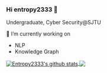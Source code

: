 ### Hi entropy2333 👋

Undergraduate, Cyber Security@SJTU

🔭 I’m currently working on
- NLP
- Knowledge Graph

<a href="https://github.com/entropy2333">
  <img align="center" src="https://github-readme-stats-teal.vercel.app/api?username=entropy2333&show_icons=truet&include_all_commits=True&hide=contribs&count_private=true&theme=cobalt" alt="Entropy2333's github stats" />
</a>

<a href="https://github.com/entropy2333">
  <!-- Change the `github-readme-stats.anuraghazra1.vercel.app` to `github-readme-stats.vercel.app`  -->
  <img align="center" src="https://github-readme-stats-teal.vercel.app/api/top-langs/?username=entropy2333&layout=compact&hide=html,css&langs_count=8&theme=cobalt" />
</a>

<!--
**entropy2333/entropy2333** is a ✨ _special_ ✨ repository because its `README.md` (this file) appears on your GitHub profile.

Here are some ideas to get you started:

- 🔭 I’m currently working on ...
- 🌱 I’m currently learning ...
- 👯 I’m looking to collaborate on ...
- 🤔 I’m looking for help with ...
- 💬 Ask me about ...
- 📫 How to reach me: ...
- 😄 Pronouns: ...
- ⚡ Fun fact: ...
-->
